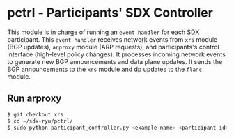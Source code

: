 # pctrl - Participants' SDX Controller

This module is in charge of running an `event handler` for each SDX participant. This `event handler`
receives network events from `xrs` module (BGP updates), `arproxy` module (ARP requests), and participants's
control interface (high-level policy changes). It processes incoming network events to generate new
BGP announcements and data plane updates. It sends the BGP announcements to the `xrs` module and
dp updates to the `flanc` module. 

## Run arproxy

```bash
$ git checkout xrs
$ cd ~/sdx-ryu/pctrl/
$ sudo python participant_controller.py <example-name> <participant id> (e.g sudo python route_server.py simple 1)
```
